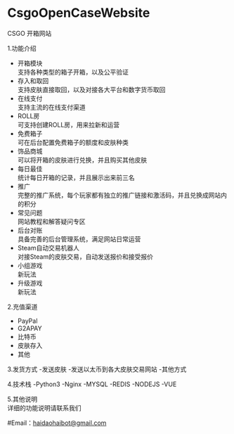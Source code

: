 # CsgoOpenCaseWebsite
CSGO 开箱网站

1.功能介绍
  - 开箱模块
  <br>支持各种类型的箱子开箱，以及公平验证
  - 存入和取回
  <br>支持皮肤直接取回，以及对接各大平台和数字货币取回
  - 在线支付
  <br>支持主流的在线支付渠道
  - ROLL房
  <br>可支持创建ROLL房，用来拉新和运营
  - 免费箱子
  <br>可在后台配置免费箱子的额度和皮肤种类
  - 饰品商城
  <br>可以将开箱的皮肤进行兑换，并且购买其他皮肤
  - 每日最佳
  <br>统计每日开箱的记录，并且展示出来前三名
  - 推广
  <br>完整的推广系统，每个玩家都有独立的推广链接和激活码，并且兑换成网站内的积分
  - 常见问题
  <br>网站教程和解答疑问专区
  - 后台对账
  <br>具备完善的后台管理系统，满足网站日常运营
  - Steam自动交易机器人
  <br>对接Steam的皮肤交易，自动发送报价和接受报价
  - 小组游戏
  <br>新玩法
  - 升级游戏
  <br>新玩法

2.充值渠道
  - PayPal
  - G2APAY
  - 比特币
  - 皮肤存入
  - 其他

3.发货方式
  -发送皮肤
  -发送以太币到各大皮肤交易网站
  -其他方式

4.技术栈
  -Python3
  -Nginx
  -MYSQL
  -REDIS
  -NODEJS
  -VUE

5.其他说明
  <br>详细的功能说明请联系我们
  

#Email：haidaohaibot@gmail.com


